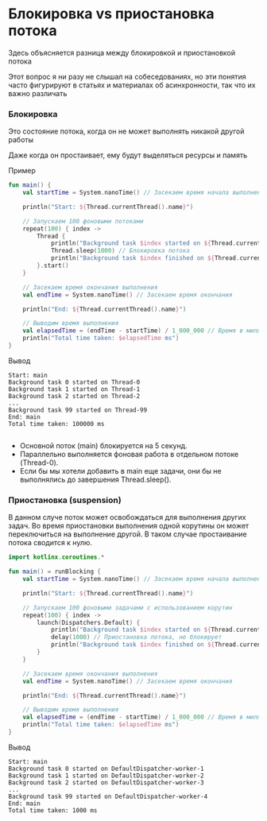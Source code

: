 # Блокировка vs приостановка потока

Здесь объясняется разница между блокировкой и приостановкой потока

Этот вопрос я ни разу не слышал на собеседованиях, но эти понятия часто фигурируют в статьях и материалах об асинхронности, так что их важно различать

### Блокировка

Это состояние потока, когда он не может выполнять никакой другой работы

Даже когда он простаивает, ему будут выделяться ресурсы и память

Пример
```kotlin
fun main() {
    val startTime = System.nanoTime() // Засекаем время начала выполнения

    println("Start: ${Thread.currentThread().name}")

    // Запускаем 100 фоновыми потоками
    repeat(100) { index ->
        Thread {
            println("Background task $index started on ${Thread.currentThread().name}")
            Thread.sleep(1000) // Блокировка потока
            println("Background task $index finished on ${Thread.currentThread().name}")
        }.start()
    }

    // Засекаем время окончания выполнения
    val endTime = System.nanoTime() // Засекаем время окончания

    println("End: ${Thread.currentThread().name}")

    // Выводим время выполнения
    val elapsedTime = (endTime - startTime) / 1_000_000 // Время в миллисекундах
    println("Total time taken: $elapsedTime ms")
}

```


Вывод
```
Start: main
Background task 0 started on Thread-0
Background task 1 started on Thread-1
Background task 2 started on Thread-2
...
Background task 99 started on Thread-99
End: main
Total time taken: 100000 ms


```

- Основной поток (main) блокируется на 5 секунд.
- Параллельно выполняется фоновая работа в отдельном потоке (Thread-0).
- Если бы мы хотели добавить в main еще задачи, они бы не выполнялись до завершения Thread.sleep().

### Приостановка (suspension)

В данном случе поток может освобождаться для выполнения других задач. Во время приостановки выполнения одной корутины он может переключиться на выполнение другой. В таком случае простаивание потока сводится к нулю.

```kotlin
import kotlinx.coroutines.*

fun main() = runBlocking {
    val startTime = System.nanoTime() // Засекаем время начала выполнения

    println("Start: ${Thread.currentThread().name}")

    // Запускаем 100 фоновыми задачами с использованием корутин
    repeat(100) { index ->
        launch(Dispatchers.Default) {
            println("Background task $index started on ${Thread.currentThread().name}")
            delay(1000) // Приостановка потока, не блокирует
            println("Background task $index finished on ${Thread.currentThread().name}")
        }
    }

    // Засекаем время окончания выполнения
    val endTime = System.nanoTime() // Засекаем время окончания

    println("End: ${Thread.currentThread().name}")

    // Выводим время выполнения
    val elapsedTime = (endTime - startTime) / 1_000_000 // Время в миллисекундах
    println("Total time taken: $elapsedTime ms")
}

```

Вывод
```
Start: main
Background task 0 started on DefaultDispatcher-worker-1
Background task 1 started on DefaultDispatcher-worker-2
Background task 2 started on DefaultDispatcher-worker-3
...
Background task 99 started on DefaultDispatcher-worker-4
End: main
Total time taken: 1000 ms

```
